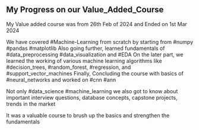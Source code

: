 ## My Progress on our Value_Added_Course

My Value added course was from 26th Feb of 2024 and Ended on 1st Mar 2024

We have covered #Machine-Learning from scratch by starting from #numpy #pandas #matplotlib
Also going further, learned fundamentals of #data_preprocessing #data_visualization and #EDA
On the later part, we learned the working of various machine learning algorithms like #decision_trees, #random_forest, #regression, and #support_vector_machines
Finally, Concluding the course with basics of #neural_networks and worked on #cnn #ann

Not only #data_science #machine_learning
we also got to know about important interview questions, database concepts, capstone projects, trends in the market

It was a valuable course to brush up the basics and strengthen the fundamentals
